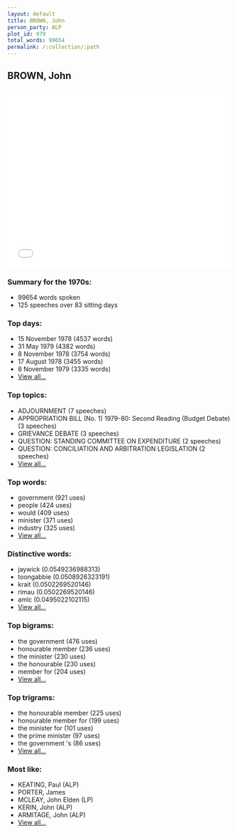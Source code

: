 ```yaml
---
layout: default
title: BROWN, John
person_party: ALP
plot_id: 979
total_words: 99654
permalink: /:collection/:path
---
```


## BROWN, John

<iframe width="100%" height="400" frameborder="0" scrolling="no" src="//plot.ly/~wragge/979.embed"></iframe>


### Summary for the 1970s:

* 99654 words spoken
* 125 speeches over 83 sitting days


### Top days:

* 15 November 1978 (4537 words)
* 31 May 1979 (4382 words)
* 8 November 1978 (3754 words)
* 17 August 1978 (3455 words)
* 8 November 1979 (3335 words)
* [View all...](days/)


### Top topics:

* ADJOURNMENT (7 speeches)
* APPROPRIATION BILL (No. 1) 1979-80: Second Reading (Budget Debate) (3 speeches)
* GRIEVANCE DEBATE (3 speeches)
* QUESTION: STANDING COMMITTEE ON EXPENDITURE (2 speeches)
* QUESTION: CONCILIATION AND ARBITRATION LEGISLATION (2 speeches)
* [View all...](topics/)


### Top words:

* government (921 uses)
* people (424 uses)
* would (409 uses)
* minister (371 uses)
* industry (325 uses)
* [View all...](words/)


### Distinctive words:

* jaywick (0.0549236988313)
* toongabbie (0.0508926323191)
* krait (0.0502269520146)
* rimau (0.0502269520146)
* amlc (0.0495022102115)
* [View all...](sig_words/)


### Top bigrams:

* the government (476 uses)
* honourable member (236 uses)
* the minister (230 uses)
* the honourable (230 uses)
* member for (204 uses)
* [View all...](bigrams/)


### Top trigrams:

* the honourable member (225 uses)
* honourable member for (199 uses)
* the minister for (101 uses)
* the prime minister (97 uses)
* the government 's (86 uses)
* [View all...](trigrams/)


### Most like:

* KEATING, Paul (ALP)
* PORTER, James 
* MCLEAY, John Elden (LP)
* KERIN, John (ALP)
* ARMITAGE, John (ALP)
* [View all...](similarities/)
